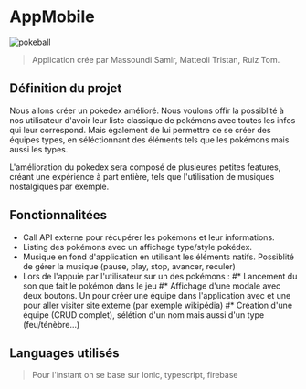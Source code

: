 # AppMobile

![pokeball](https://static.wikia.nocookie.net/la-tribu-des-pokemon/images/6/6d/197.png/revision/latest?cb=20170605104626&path-prefix=fr)


> Application crée par Massoundi Samir, Matteoli Tristan, Ruiz Tom.

## Définition du projet

Nous allons créer un pokedex amélioré. Nous voulons offir la possiblité à nos utilisateur d'avoir leur liste classique de pokémons avec toutes les infos qui leur correspond. Mais également de lui permettre de se créer des équipes types, en séléctionnant des éléments tels que les pokémons mais aussi les types.

L'amélioration du pokedex sera composé de plusieures petites features, créant une expérience à part entière, tels que l'utilisation de musiques nostalgiques par exemple.


## Fonctionnalitées

* Call API externe pour récupérer les pokémons et leur informations.
* Listing des pokémons avec un affichage type/style pokédex.
* Musique en fond d'application en utilisant les éléments natifs. Possiblité de gérer la musique (pause, play, stop, avancer, reculer)
* Lors de l'appuie par l'utilisateur sur un des pokémons :
 #* Lancement du son que fait le pokémon dans le jeu
 #* Affichage d'une modale avec deux boutons. Un pour créer une équipe dans l'application avec et une pour aller visiter site externe (par exemple wikipédia)
 #* Création d'une équipe (CRUD complet), sélétion d'un nom mais aussi d'un type (feu/ténèbre...)

## Languages utilisés

> Pour l'instant on se base sur Ionic, typescript, firebase

